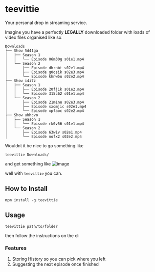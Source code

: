 # teevittie
Your personal drop in streaming service.

Imagine you have a perfectly **LEGALLY** downloaded folder with loads of video files organised like so:

```
Downloads
├── Show 5d41ga
│   ├── Season 1
│   │   └── Episode 06m30g s01e1.mp4
│   └── Season 2
│       ├── Episode dhrnbt s02e1.mp4
│       ├── Episode g0qsik s02e3.mp4
│       └── Episode khnw5u s02e2.mp4
├── Show i4i7z
│   ├── Season 1
│   │   ├── Episode 20fj1k s01e2.mp4
│   │   └── Episode 315c62 s01e1.mp4
│   └── Season 2
│       ├── Episode 21m1nu s02e3.mp4
│       ├── Episode sxqmjic s02e1.mp4
│       └── Episode xpfaoc s02e2.mp4
├── Show uhhcvo
│   ├── Season 1
│   │   └── Episode rk0v56 s01e1.mp4
│   └── Season 2
│       ├── Episode 63wiv s02e1.mp4
│       └── Episode nofx2 s02e2.mp4
```

Wouldnt it be nice to go something like
```
teevittie Downloads/
```

and get something like
![image](https://user-images.githubusercontent.com/248805/188669381-9d895727-f284-4864-97b7-b4b18073851d.png)

well with `teevittie` you can.

## How to Install
```
npm install -g teevittie
```

## Usage
```
teevittie path/to/folder
```

then follow the instructions on the cli

### Features
1. Storing History so you can pick where you left
2. Suggesting the next episode once finished
